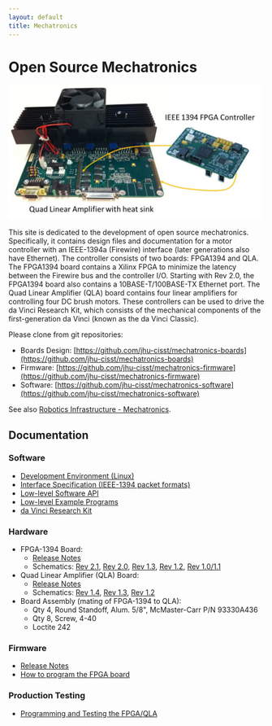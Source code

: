```yaml
---
layout: default
title: Mechatronics
---
```


# Open Source Mechatronics

<!-- pic here -->
<img src="./images/FirewireController.jpg" alt="FirewireController" style="width: 500px;"/>

This site is dedicated to the development of open source mechatronics. Specifically, it contains design files and documentation for a motor controller with an IEEE-1394a (Firewire) interface (later generations also have Ethernet). The controller consists of two boards: FPGA1394 and QLA. The FPGA1394 board contains a Xilinx FPGA to minimize the latency between the Firewire bus and the controller I/O. Starting with Rev 2.0, the FPGA1394 board also contains a 10BASE-T/100BASE-TX Ethernet port. The Quad Linear Amplifier (QLA) board contains four linear amplifiers for controlling four DC brush motors. These controllers can be used to drive the da Vinci Research Kit, which consists of the mechanical components of the first-generation da Vinci (known as the da Vinci Classic).

Please clone from git repositories:  
 - Boards Design: [https://github.com/jhu-cisst/mechatronics-boards](https://github.com/jhu-cisst/mechatronics-boards)  
 - Firmware: [https://github.com/jhu-cisst/mechatronics-firmware](https://github.com/jhu-cisst/mechatronics-firmware)  
 - Software: [https://github.com/jhu-cisst/mechatronics-software](https://github.com/jhu-cisst/mechatronics-software)  

See also  [Robotics Infrastructure - Mechatronics](http://lcsr.jhu.edu/robotics-infrastructure-development-project).


## Documentation

### Software
 * [Development Environment (Linux)](https://github.com/jhu-cisst/mechatronics-software/wiki/Development-Environment)
 * [Interface Specification (IEEE-1394 packet formats)](https://github.com/jhu-cisst/mechatronics-software/wiki/InterfaceSpec)
 * [Low-level Software API](https://github.com/jhu-cisst/mechatronics-software/wiki/Low-Level-Software-API)
 * [Low-level Example Programs](https://github.com/jhu-cisst/mechatronics-software/wiki/Example-Programs)
 * [da Vinci Research Kit](https://github.com/jhu-dvrk/sawIntuitiveResearchKit/wiki)

### Hardware
 * FPGA-1394 Board:
   * [Release Notes](https://github.com/jhu-cisst/FPGA1394#release-notes)
   * Schematics: [Rev 2.1](https://github.com/jhu-cisst/FPGA1394/Rev2.1/master/FPGA1394-Schematics.pdf), [Rev 2.0](https://github.com/jhu-cisst/FPGA1394/raw/Rev2.0/FPGA1394-Schematics.pdf), [Rev 1.3](https://github.com/jhu-cisst/FPGA1394/raw/Rev1.3/FPGA1394-Schematics.pdf), [Rev 1.2](https://github.com/jhu-cisst/FPGA1394/raw/Rev1.2/FPGA1394-Schematics.pdf), [Rev 1.0/1.1](https://github.com/jhu-cisst/FPGA1394/raw/Rev1.1/FPGA1394-Schematics.pdf)
 * Quad Linear Amplifier (QLA) Board:
   * [Release Notes](https://github.com/jhu-cisst/QLA#release-notes)
   * Schematics: [Rev 1.4](https://github.com/jhu-cisst/QLA/raw/Rev1.4/QLA-Schematics.pdf), [Rev 1.3](https://github.com/jhu-cisst/QLA/raw/Rev1.3-2014/QLA-Schematics.pdf), [Rev 1.2](https://github.com/jhu-cisst/QLA/raw/Rev1.2/QLA-Schematics.pdf)
 * Board Assembly (mating of FPGA-1394 to QLA):
   * Qty 4, Round Standoff, Alum. 5/8", McMaster-Carr P/N 93330A436
   * Qty 8, Screw, 4-40
   * Loctite 242

### Firmware
 * [Release Notes](https://github.com/jhu-cisst/mechatronics-firmware/wiki/FPGA-Firmware-Release-Notes)
 * [How to program the FPGA board](https://github.com/jhu-cisst/mechatronics-firmware/wiki/FPGA-Program)

### Production Testing
 * [Programming and Testing the FPGA/QLA](https://github.com/jhu-cisst/mechatronics/wiki/ProductionTesting)

